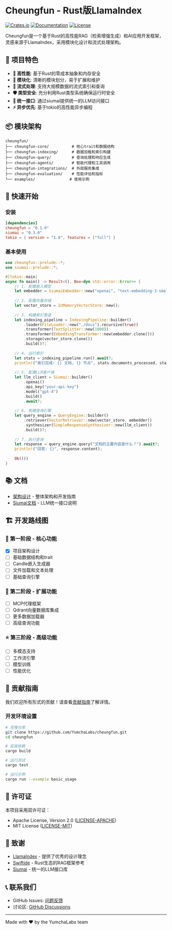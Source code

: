 # Cheungfun - Rust版LlamaIndex

[![Crates.io](https://img.shields.io/crates/v/cheungfun.svg)](https://crates.io/crates/cheungfun)
[![Documentation](https://docs.rs/cheungfun/badge.svg)](https://docs.rs/cheungfun)
[![License](https://img.shields.io/badge/license-MIT%2FApache--2.0-blue.svg)](LICENSE)

Cheungfun是一个基于Rust的高性能RAG（检索增强生成）和AI应用开发框架，灵感来源于LlamaIndex，采用模块化设计和流式处理架构。

## 🎯 项目特色

- **🚀 高性能**: 基于Rust的零成本抽象和内存安全
- **🔧 模块化**: 清晰的模块划分，易于扩展和维护
- **🌊 流式处理**: 支持大规模数据的流式索引和查询
- **🛡️ 类型安全**: 充分利用Rust类型系统确保运行时安全
- **🔌 统一接口**: 通过siumai提供统一的LLM访问接口
- **⚡ 异步优先**: 基于tokio的高性能异步编程

## 📦 模块架构

```
cheungfun/
├── cheungfun-core/          # 核心trait和数据结构
├── cheungfun-indexing/      # 数据加载和索引构建
├── cheungfun-query/         # 查询处理和响应生成
├── cheungfun-agents/        # 智能代理和工具调用
├── cheungfun-integrations/  # 外部服务集成
├── cheungfun-evaluation/    # 性能评估和指标
└── examples/               # 使用示例
```

## 🚀 快速开始

### 安装

```toml
[dependencies]
cheungfun = "0.1.0"
siumai = "0.3.0"
tokio = { version = "1.0", features = ["full"] }
```

### 基本使用

```rust
use cheungfun::prelude::*;
use siumai::prelude::*;

#[tokio::main]
async fn main() -> Result<(), Box<dyn std::error::Error>> {
    // 1. 配置嵌入模型
    let embedder = SiumaiEmbedder::new("openai", "text-embedding-3-small", "your-api-key").await?;
    
    // 2. 配置向量存储
    let vector_store = InMemoryVectorStore::new();
    
    // 3. 构建索引管道
    let indexing_pipeline = IndexingPipeline::builder()
        .loader(FileLoader::new("./docs").recursive(true))
        .transformer(TextSplitter::new(1000))
        .transformer(EmbeddingTransformer::new(embedder.clone()))
        .storage(vector_store.clone())
        .build()?;
    
    // 4. 运行索引
    let stats = indexing_pipeline.run().await?;
    println!("索引完成: {} 文档, {} 节点", stats.documents_processed, stats.nodes_created);
    
    // 5. 配置LLM客户端
    let llm_client = Siumai::builder()
        .openai()
        .api_key("your-api-key")
        .model("gpt-4")
        .build()
        .await?;
    
    // 6. 构建查询引擎
    let query_engine = QueryEngine::builder()
        .retriever(VectorRetriever::new(vector_store, embedder))
        .synthesizer(SimpleResponseSynthesizer::new(llm_client))
        .build()?;
    
    // 7. 执行查询
    let response = query_engine.query("文档的主要内容是什么？").await?;
    println!("回答: {}", response.content);
    
    Ok(())
}
```

## 📚 文档

- [架构设计](docs/architecture.md) - 整体架构和开发指南
- [Siumai文档](docs/siumai.md) - LLM统一接口说明

## 🏗️ 开发路线图

### 🎯 第一阶段 - 核心功能
- [x] 项目架构设计
- [ ] 基础数据结构和trait
- [ ] Candle嵌入生成器
- [ ] 文件加载和文本处理
- [ ] 基础查询引擎

### 🚀 第二阶段 - 扩展功能
- [ ] MCP代理框架
- [ ] Qdrant向量数据库集成
- [ ] 更多数据加载器
- [ ] 高级查询功能

### ⭐ 第三阶段 - 高级功能
- [ ] 多模态支持
- [ ] 工作流引擎
- [ ] 模型训练
- [ ] 性能优化

## 🤝 贡献指南

我们欢迎所有形式的贡献！请查看[贡献指南](CONTRIBUTING.md)了解详情。

### 开发环境设置

```bash
# 克隆仓库
git clone https://github.com/YumchaLabs/cheungfun.git
cd cheungfun

# 安装依赖
cargo build

# 运行测试
cargo test

# 运行示例
cargo run --example basic_usage
```

## 📄 许可证

本项目采用双许可证：

- Apache License, Version 2.0 ([LICENSE-APACHE](LICENSE-APACHE))
- MIT License ([LICENSE-MIT](LICENSE-MIT))

## 🙏 致谢

- [LlamaIndex](https://github.com/run-llama/llama_index) - 提供了优秀的设计理念
- [Swiftide](https://github.com/bosun-ai/swiftide) - Rust生态的RAG框架参考
- [Siumai](https://crates.io/crates/siumai) - 统一的LLM接口库

## 📞 联系我们

- GitHub Issues: [问题反馈](https://github.com/YumchaLabs/cheungfun/issues)
- 讨论区: [GitHub Discussions](https://github.com/YumchaLabs/cheungfun/discussions)

---

Made with ❤️ by the YumchaLabs team
